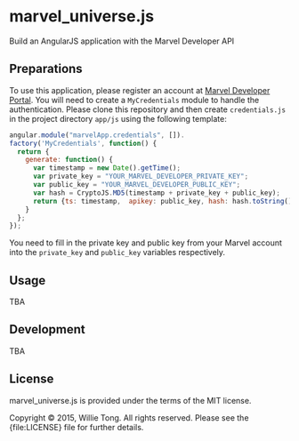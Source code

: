 # marvel_universe.js
Build an AngularJS application with the Marvel Developer API

## Preparations
To use this application, please register an account at [Marvel Developer Portal](http://developer.marvel.com/).
You will need to create a `MyCredentials` module to handle the authentication.
Please clone this repository and then create `credentials.js` in the project directory `app/js` using the following template:

```javascript
angular.module("marvelApp.credentials", []).
factory('MyCredentials', function() {
  return {
    generate: function() {
      var timestamp = new Date().getTime();
      var private_key = "YOUR_MARVEL_DEVELOPER_PRIVATE_KEY";
      var public_key = "YOUR_MARVEL_DEVELOPER_PUBLIC_KEY";
      var hash = CryptoJS.MD5(timestamp + private_key + public_key);
      return {ts: timestamp,  apikey: public_key, hash: hash.toString()};
    }
  };
});
```

You need to fill in the private key and public key from your Marvel account into the `private_key` and `public_key` variables respectively.

## Usage
TBA

## Development
TBA

## License

marvel_universe.js is provided under the terms of the MIT license.

Copyright &copy; 2015, Willie Tong. All rights reserved. Please see the {file:LICENSE} file for further details.
